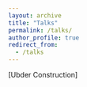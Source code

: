 ```yaml
---
layout: archive
title: "Talks"
permalink: /talks/
author_profile: true
redirect_from:
  - /talks
---
```


\[Ubder Construction]
